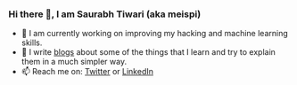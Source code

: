 ### Hi there 👋, I am Saurabh Tiwari (aka meispi)
- 🔭 I am currently working on improving my hacking and machine learning skills.
- 📖 I write [blogs](https://meispi.medium.com/) about some of the things that I learn and try to explain them in a much simpler way. 
- 📫 Reach me on: [Twitter](https://twitter.com/meispi_) or [LinkedIn](https://www.linkedin.com/in/saurabh-tiwari-546bb8136/)

<!--
**meispi/meispi** is a ✨ _special_ ✨ repository because its `README.md` (this file) appears on your GitHub profile.

Here are some ideas to get you started:

- 🔭 I’m currently working on ...
- 🌱 I’m currently learning ...
- 👯 I’m looking to collaborate on ...
- 🤔 I’m looking for help with ...
- 💬 Ask me about ...
- 📫 How to reach me: ...
- 😄 Pronouns: ...
- ⚡ Fun fact: ...
-->
